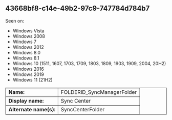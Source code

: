 ## 43668bf8-c14e-49b2-97c9-747784d784b7

Seen on:
* Windows Vista
* Windows 2008
* Windows 7
* Windows 2012
* Windows 8.0
* Windows 8.1
* Windows 10 (1511, 1607, 1703, 1709, 1803, 1809, 1903, 1909, 2004, 20H2)
* Windows 2016
* Windows 2019
* Windows 11 (21H2)

<table border="1" class="docutils">
  <tbody>
    <tr>
      <td><b>Name:</b></td>
      <td>FOLDERID_SyncManagerFolder</td>
    </tr>
    <tr>
      <td><b>Display name:</b></td>
      <td>Sync Center</td>
    </tr>
    <tr>
      <td><b>Alternate name(s):</b></td>
      <td>SyncCenterFolder</td>
    </tr>
  </tbody>
</table>

